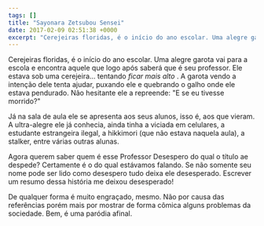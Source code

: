 ```yaml
---
tags: []
title: "Sayonara Zetsubou Sensei"
date: 2017-02-09 02:51:38 +0000
excerpt: "Cerejeiras floridas, é o início do ano escolar. Uma alegre garota vai para a escola e encontra aquele que logo após saberá que é seu..."
---
```


Cerejeiras floridas, é o início do ano escolar. Uma alegre garota vai para a escola e encontra aquele que logo após saberá que é seu professor. Ele estava sob uma cerejeira… tentando *ficar mais alto* . A garota vendo a intenção dele tenta ajudar, puxando ele e quebrando o galho onde ele estava pendurado. Não hesitante ele a repreende: "E se eu tivesse morrido?"

Já na sala de aula ele se apresenta aos seus alunos, isso é, aos que vieram. A ultra-alegre ele já conhecia, ainda tinha a viciada em celulares, a estudante estrangeira ilegal, a hikkimori (que não estava naquela aula), a stalker, entre várias outras alunas.

Agora querem saber quem é esse Professor Desespero do qual o título ae despede? Certamente é o do qual estávamos falando. Se não somente seu nome pode ser lido como desespero tudo deixa ele desesperado. Escrever um resumo dessa história me deixou desesperado!

De qualquer forma é muito engraçado, mesmo. Não por causa das referências porém mais por mostrar de forma cômica alguns problemas da sociedade. Bem, é uma paródia afinal.